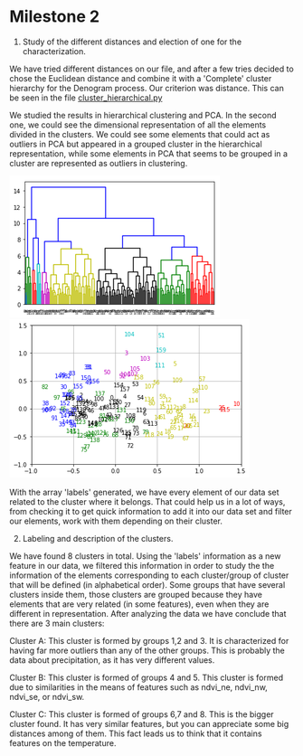 # Milestone 2

1. Study of the different distances and election of one for the characterization.
 
We have tried different distances on our file, and after a few tries decided to chose the Euclidean distance and combine it with a 'Complete' cluster hierarchy for the Denogram process. Our criterion was distance. This can be seen in the file [cluster_hierarchical.py](https://github.com/CarlosCordoba96/Machine-Learning-techniques/blob/master/Milestone2/cluster_hierarchical.py)

We studied the results in hierarchical clustering and PCA. In the second one, we could see the dimensional representation of all the elements divided in the clusters. We could see some elements that could act as outliers in PCA but appeared in a grouped cluster in the hierarchical representation, while some elements in PCA that seems to be grouped in a cluster are represented as outliers in clustering.

![Clustering](https://github.com/CarlosCordoba96/Machine-Learning-techniques/blob/master/Milestone2/Images/Clustering.png)
![PCA](https://github.com/CarlosCordoba96/Machine-Learning-techniques/blob/master/Milestone2/Images/PCA_Cluster.png)

With the array 'labels' generated, we have every element of our data set related to the cluster where it belongs. That could help us in a lot of ways, from checking it to get quick information to add it into our data set and filter our elements, work with them depending on their cluster.

2. Labeling and description of the clusters.

We have found 8 clusters in total. Using the 'labels' information as a new feature in our data, we filtered this information in order to study the the information of the elements corresponding to each cluster/group of cluster that will be defined (in alphabetical order). Some groups that have several clusters inside them, those clusters are grouped because they have elements that are very related (in some features), even when they are different in representation. After analyzing the data we have conclude that there are 3 main clusters:

Cluster A: This cluster is formed by groups 1,2 and 3. It is characterized for having far more outliers than any of the other groups. This is probably the data about precipitation, as it has very different values.

Cluster B: This cluster is formed of groups 4 and 5. This cluster is formed due to similarities in the means of features such as ndvi_ne,	ndvi_nw,	ndvi_se, or	ndvi_sw.
 

Cluster C: This cluster is formed of groups 6,7 and 8. This is the bigger cluster found. It has very similar features, but you can appreciate some big distances among of them. This fact leads us to think that it contains features on the temperature.


